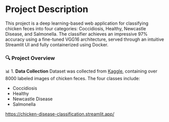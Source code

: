 # Project Description 

This project is a deep learning-based web application for classifying chicken feces into four categories: Coccidiosis, Healthy, Newcastle Disease, and Salmonella. The classifier achieves an impressive 97% accuracy using a fine-tuned VGG16 architecture, served through an intuitive Streamlit UI and fully containerized using Docker.

### 🔍 Project Overview
📊 1. **Data Collection**
Dataset was collected from [Kaggle]([https://www.kaggle.com/](https://www.kaggle.com/datasets/efoeetienneblavo/chicken-disease-dataset)), containing over 8000 labeled images of chicken feces. The four classes include:
- Coccidiosis
- Healthy
- Newcastle Disease
- Salmonella

https://chicken-disease-classification.streamlit.app/
